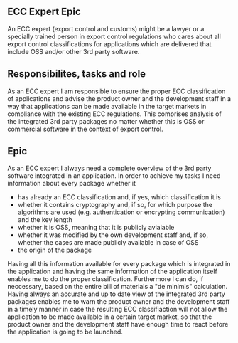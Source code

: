 ## ECC Expert Epic 
 An ECC expert (export control and customs) might be a lawyer or a specially trained person in export control regulations who cares about all export control classifications for applications which are delivered that include OSS and/or other 3rd party software.

## Responsibilites, tasks and role 
As an ECC expert I am responsible to ensure the proper ECC classification of applications and advise the product owner and the development staff in a way that applications can be made available in the target markets in compliance with the existing ECC regulations. This comprises analysis of the integrated 3rd party packages no matter whether this is OSS or commercial software in the context of export control.


## Epic

As an ECC expert I always need a complete overview of the 3rd party software integrated in an application. In order to achieve my tasks I need information about every package whether it
* has already an ECC classification and, if yes, which classification it is
* whether it contains cryptography and, if so, for which purpose the algorithms are used (e.g. authentication or encrypting communication) and the key length 
* whether it is OSS, meaning that it is publicly avialable
* whether it was modified by the own development staff and, if so, whether the cases are made publicly available in case of OSS
* the origin of the package 

Having all this information available for every package which is integrated in the application and having the same information of the application itself enables me to do the proper classification. Furthermore I can do, if neccessary, based on the entire bill of materials a "de minimis" calculation. Having always an accurate and up to date view of the integrated 3rd party packages enables me to warn the product owner and the development staff in a timely manner in case the resulting ECC classifiaction will not allow the application to be made available in a certain target market, so that the product owner and the development staff have enough time to react before the application is going to be launched.

